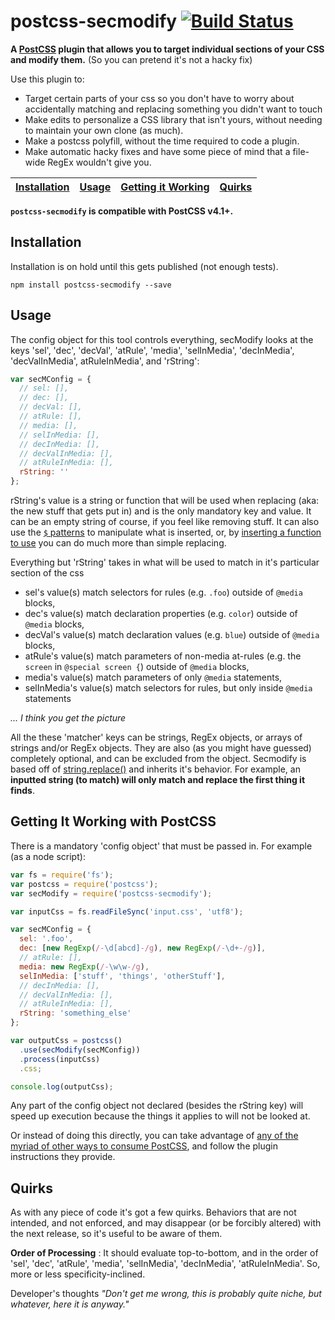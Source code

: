 # postcss-secmodify [![Build Status](https://travis-ci.org/travco/postcss-secmodify.svg?branch=master)](https://travis-ci.org/travco/postcss-secmodify)

**A [PostCSS](https://github.com/postcss/postcss) plugin that allows you to target individual sections of your CSS and modify them.** 
(So you can pretend it's not a hacky fix)

Use this plugin to:
- Target certain parts of your css so you don't have to worry about accidentally matching and replacing something you didn't want to touch
- Make edits to personalize a CSS library that isn't yours, without needing to maintain your own clone (as much).
- Make a postcss polyfill, without the time required to code a plugin.
- Make automatic hacky fixes and have some piece of mind that a file-wide RegEx wouldn't give you.

[Installation](https://github.com/travco/postcss-secmodify#installation) | [Usage](https://github.com/travco/postcss-secmodify#usage) | [Getting it Working](https://github.com/travco/postcss-secmodify#getting-it-working-with-postcss) | [Quirks](https://github.com/travco/postcss-secmodify#quirks)
--- | --- | --- | ---



**`postcss-secmodify` is compatible with PostCSS v4.1+.**

## Installation
Installation is on hold until this gets published (not enough tests).
```
npm install postcss-secmodify --save
```

## Usage

The config object for this tool controls everything, secModify looks at the keys 'sel', 'dec', 'decVal', 'atRule', 'media', 'selInMedia', 'decInMedia', 'decValInMedia', atRuleInMedia', and 'rString':
```js
var secMConfig = {
  // sel: [],
  // dec: [],
  // decVal: [],
  // atRule: [],
  // media: [],
  // selInMedia: [],
  // decInMedia: [],
  // decValInMedia: [],
  // atRuleInMedia: [],
  rString: ''
};
```
rString's value is a string or function that will be used when replacing (aka: the new stuff that gets put in) and is the only mandatory key and value. It can be an empty string of course, if you feel like removing stuff. It can also use the [`$` patterns](https://developer.mozilla.org/en-US/docs/Web/JavaScript/Reference/Global_Objects/String/replace#Specifying_a_string_as_a_parameter) to manipulate what is inserted, or, by [inserting a function to use](https://developer.mozilla.org/en-US/docs/Web/JavaScript/Reference/Global_Objects/String/replace#Specifying_a_function_as_a_parameter) you can do much more than simple replacing.

Everything but 'rString' takes in what will be used to match in it's particular section of the css
- sel's value(s) match selectors for rules (e.g. `.foo`) outside of `@media` blocks,
- dec's value(s) match declaration properties (e.g. `color`) outside of `@media` blocks,
- decVal's value(s) match declaration values (e.g. `blue`) outside of `@media` blocks,
- atRule's value(s) match parameters of non-media at-rules (e.g. the `screen` in `@special screen {`) outside of `@media` blocks,
- media's value(s) match parameters of only `@media` statements,
- selInMedia's value(s) match selectors for rules, but only inside `@media` statements

*... I think you get the picture*

All the these 'matcher' keys can be strings, RegEx objects, or arrays of strings and/or RegEx objects. They are also (as you might have guessed) completely optional, and can be excluded from the object. Secmodify is based off of [string.replace()](https://developer.mozilla.org/en-US/docs/Web/JavaScript/Reference/Global_Objects/String/replace) and inherits it's behavior. For example, an **inputted string (to match) will only match and replace the first thing it finds**.

## Getting It Working with PostCSS

There is a mandatory 'config object' that must be passed in. For example (as a node script):

```js
var fs = require('fs');
var postcss = require('postcss');
var secModify = require('postcss-secmodify');

var inputCss = fs.readFileSync('input.css', 'utf8');

var secMConfig = {
  sel: '.foo',
  dec: [new RegExp(/-\d[abcd]-/g), new RegExp(/-\d+-/g)],
  // atRule: [],
  media: new RegExp(/-\w\w-/g),
  selInMedia: ['stuff', 'things', 'otherStuff'],
  // decInMedia: [],
  // decValInMedia: [],
  // atRuleInMedia: [],
  rString: 'something_else'
};

var outputCss = postcss()
  .use(secModify(secMConfig))
  .process(inputCss)
  .css;

console.log(outputCss);
```
Any part of the config object not declared (besides the rString key) will speed up execution because the things it applies to will not be looked at.

Or instead of doing this directly, you can take advantage of [any of the myriad of other ways to consume PostCSS](https://github.com/postcss/postcss#usage), and follow the plugin instructions they provide.

## Quirks
As with any piece of code it's got a few quirks. Behaviors that are not intended, and not enforced, and may disappear (or be forcibly altered) with the next release, so it's useful to be aware of them.

**Order of Processing** : It should evaluate top-to-bottom, and in the order of 'sel', 'dec', 'atRule', 'media', 'selInMedia', 'decInMedia', 'atRuleInMedia'. So, more or less specificity-inclined.

Developer's thoughts *"Don't get me wrong, this is probably quite niche, but whatever, here it is anyway."*
